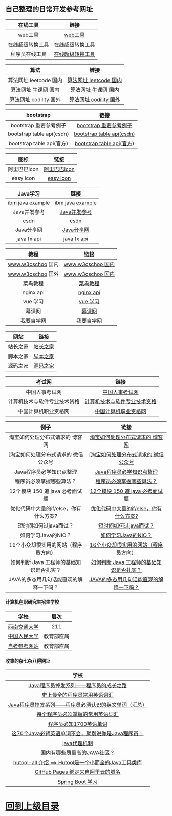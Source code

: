 


## 自己整理的日常开发参考网址

|     在线工具                |                  链接                                     |
|      :-----:               |               :----:                                     |
|      web工具               |         [web工具](http://www.bejson.com/)                 |
|      在线超级转换工具       |         [在线超级转换工具](https://www.wdku.net/)          |
|      程序员在线工具        |         [在线超级转换工具](https://tool.lu/)               |


|     算法                                |                  链接                                         |
|                  :-----:               |               :----:                                          |
|      算法网址 leetcode 国内              |         [算法网址 leetcode 国内](https://leetcode-cn.com/)    |
|      算法网址 牛课网 国内              |         [算法网址 牛课网 国内](https://www.nowcoder.com/)        |
|      算法网址 codility 国外              |         [算法网址 codility 国外](https://www.codility.com/)   |


|     bootstrap                           |                  链接                                         |
|                  :-----:               |               :----:                                          |
|      bootstrap 重要参考例子              |         [bootstrap 重要参考例子](https://www.17sucai.com/preview/2/2017-04-26/gentelella/production/tables.html)    |
|     bootstrap table api(csdn)           |         [bootstrap table api(csdn)](https://blog.csdn.net/rickiyeat/article/details/56483577)    |
|     bootstrap table api(官方)           |         [bootstrap table api(官方)](https://bootstrap-table.com/docs/api/table-options/)    |


|     图标                           |                  链接                                         |
|                  :-----:               |               :----:                                          |
|      阿里巴巴icon             |         [阿里巴巴icon](https://www.iconfont.cn/)    |
|      easy icon             |         [ easy icon ](https://www.easyicon.net/)    |


|     Java学习                           |                  链接                                         |
|                  :-----:               |               :----:                                          |
|      ibm java example             |         [ibm java example](https://www.ibm.com/developerworks/cn/java/)    |
|      Java并发参考             |         [Java并发参考](http://ifeve.com/)    |
|      csdn             |         [csdn](https://www.csdn.net/)    |
|      Java分享网             |         [Java分享网](http://www.java1234.com/)    |
|      java fx api             |         [java fx api](http://www.javafxchina.net/main/)    |

|     教程                           |                  链接                                         |
|                  :-----:               |               :----:                                          |
|     www.w3cschoo 国内            |         [www.w3cschoo 国内](https://www.w3cschool.cn/)    |
|     www.w3cschoo 国外            |         [www.w3cschoo 国内](https://www.w3school.com.cn/tags/tag_doctype.asp)    |
|     菜鸟教程            |         [菜鸟教程](https://www.runoob.com/)    |
|     nginx api            |         [nginx api](http://www.nginx.cn/doc/)    |
|     vue 学习            |         [vue 学习](https://cn.vuejs.org/)    |
|     幕课网         |         [幕课网](https://www.imooc.com/)    |
|     我要自学网         |         [我要自学网](https://www.51zxw.net/)    |




|     网站                           |                  链接               |
|                  :-----:               |               :----:          |
|    站长之家            |         [站长之家](http://www.chinaz.com/)     |
|    脚本之家            |         [脚本之家](https://www.jb51.net/)      |
|    源码之家            |         [源码之家](https://www.mycodes.net/)  |



|     考试网                           |                  链接               |
|                  :-----:               |               :----:          |
|    中国人事考试网            |         [中国人事考试网](http://www.cpta.com.cn/)     |
|    计算机技术与软件专业技术资格            |         [计算机技术与软件专业技术资格](http://www.ruankao.org/)      |
|    中国计算机职业资格网            |         [中国计算机职业资格网](http://www.ruankao.org.cn/)  |




|     例子                           |                  链接               |
|                  :-----:               |               :----:          |
|   淘宝如何处理分布式请求的 博客网            |         [淘宝如何处理分布式请求的 博客网](https://www.cnblogs.com/dreamroute/p/10980423.html)     |
|   [淘宝如何处理分布式请求的 微信公众号           |         [[淘宝如何处理分布式请求的 微信公众号](https://mp.weixin.qq.com/s?__biz=MzAxNjk4ODE4OQ==&mid=2247485716&idx=1&sn=1658eadd81b257ec2584f2c7f87d5267&chksm=9bed2866ac9aa170565fdfd1dfaa3a4830e619e04374a66984a60c3cfe4cccd5cddf42401e02&mpshare=1&scene=1&srcid=&key=ba0657b99a63e505bf20fe87125547a829aef219f1418efa461f471c8e573ccd14fac2e05c263378400afea7cc2d39797fed220ca4d5e0df605318072a14a52973f2b0664a0d6c8e3e701b88b98c6023&ascene=1&uin=MTM4NTE4NDY0MA%3D%3D&devicetype=Windows+10&version=62060833&lang=zh_CN&pass_ticket=%2FOoqGGljj0cFY4iEQVSs90W0RYZ0zZ6EHFAJzaachb4TZuSdWjA5R558EJ3LbyDi)     |
|   Java程序员必学知识点整理            |         [Java程序员必学知识点整理](https://zhuanlan.zhihu.com/p/83192531)     |
|   程序员必须掌握哪些算法？            |         [程序员必须掌握哪些算法？](https://www.zhihu.com/question/23148377)     |
|   12个模块 150 道 java 必考面试题            |         [12个模块 150 道 java 必考面试题](https://zhuanlan.zhihu.com/p/84225413)     |
|   优化代码中大量的if/else，你有什么方案?            |         [优化代码中大量的if/else，你有什么方案?](https://www.zhihu.com/question/344856665)     |
|   短时间如何过java面试？           |         [短时间如何过java面试？](https://www.zhihu.com/question/27858692)     |
|   如何学习Java的NIO？           |         [如何学习Java的NIO？](https://www.zhihu.com/question/29005375)     |
|  16个小众却很实用的网站（程序员方向）           |         [16个小众却很实用的网站（程序员方向）](https://zhuanlan.zhihu.com/p/23005451)     |
|  如何判断 Java 工程师的基础知识是否扎实？          |         [如何判断 Java 工程师的基础知识是否扎实？](https://www.zhihu.com/question/48312588)     |
|  JAVA的多态用几句话能直观的解释一下吗？        |         [JAVA的多态用几句话能直观的解释一下吗？](https://www.zhihu.com/question/30082151)     |


#### 计算机在职研究生招生学校 



|     学校                                                        |                  层次                     |
|                  :-----:                                        |               :----:                      |
|  [西南交通大学](http://yz.swjtu.edu.cn/web/index.html)           |         211                               |
|  [中国人民大学](https://www.ruc.edu.cn/)                         |         教育部直属                         |
|  [自考参考网站](http://zikao.eol.cn/)                            |         教育部直属                         |

#### 收集的杂七杂八得网址 


|     学校                                                                                              |         
|                  :-----:                                                                              |               
|  [Java程序员掉发系列——程序员的成长之路](https://blog.csdn.net/weixin_44563573/article/details/102934726)      | 
|  [史上最全的程序员常用英语词汇](https://blog.csdn.net/qq_28289405/article/details/82683892#J)           |         
|  [Java程序员掉发系列——程序员必须认识的英文单词（汇总）](https://blog.csdn.net/weixin_44563573/article/details/102948060)     |   
|  [每个程序员必须掌握的常用英语词汇](https://blog.csdn.net/love_hot_girl/article/details/84100556)     |   
|  [程序员必知1700英语单词](https://blog.csdn.net/andylanzhiyong/article/details/88567407)     |   
|  [这70个Java必背英语单词不会，就别说你是Java程序员！](https://blog.csdn.net/lizhensen/article/details/79404607)     |   
|  [java代理机制](https://blog.csdn.net/weixin_43690810/article/details/103009321)     |   
|  [国内有哪些质量高的JAVA社区？](https://blog.csdn.net/weixin_41986096/article/details/86646629)     |   
|  [hutool-all 介绍 ==> Hutool是一个小而全的Java工具类库](https://www.hutool.cn/docs/#/)     |   
|  [GitHub Pages 绑定来自阿里云的域名](https://blog.csdn.net/qq_29232943/article/details/52786603)     |   
|  [Spring Boot 学习](https://github.com/javastacks/spring-boot-best-practice)     |   



# [回到上级目录](./index.md)